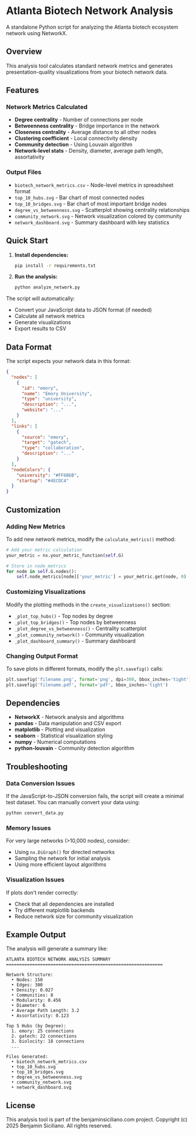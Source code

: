 # Atlanta Biotech Network Analysis

A standalone Python script for analyzing the Atlanta biotech ecosystem network using NetworkX.

## Overview

This analysis tool calculates standard network metrics and generates presentation-quality visualizations from your biotech network data.

## Features

### Network Metrics Calculated
- **Degree centrality** - Number of connections per node
- **Betweenness centrality** - Bridge importance in the network
- **Closeness centrality** - Average distance to all other nodes
- **Clustering coefficient** - Local connectivity density
- **Community detection** - Using Louvain algorithm
- **Network-level stats** - Density, diameter, average path length, assortativity

### Output Files
- `biotech_network_metrics.csv` - Node-level metrics in spreadsheet format
- `top_10_hubs.svg` - Bar chart of most connected nodes
- `top_10_bridges.svg` - Bar chart of most important bridge nodes
- `degree_vs_betweenness.svg` - Scatterplot showing centrality relationships
- `community_network.svg` - Network visualization colored by community
- `network_dashboard.svg` - Summary dashboard with key statistics

## Quick Start

1. **Install dependencies:**
   ```bash
   pip install -r requirements.txt
   ```

2. **Run the analysis:**
   ```bash
   python analyze_network.py
   ```

The script will automatically:
- Convert your JavaScript data to JSON format (if needed)
- Calculate all network metrics
- Generate visualizations
- Export results to CSV

## Data Format

The script expects your network data in this format:

```json
{
  "nodes": [
    {
      "id": "emory",
      "name": "Emory University",
      "type": "university",
      "description": "...",
      "website": "..."
    }
  ],
  "links": [
    {
      "source": "emory",
      "target": "gatech",
      "type": "collaboration",
      "description": "..."
    }
  ],
  "nodeColors": {
    "university": "#FF6B6B",
    "startup": "#4ECDC4"
  }
}
```

## Customization

### Adding New Metrics
To add new network metrics, modify the `calculate_metrics()` method:

```python
# Add your metric calculation
your_metric = nx.your_metric_function(self.G)

# Store in node_metrics
for node in self.G.nodes():
    self.node_metrics[node]['your_metric'] = your_metric.get(node, 0)
```

### Customizing Visualizations
Modify the plotting methods in the `create_visualizations()` section:
- `_plot_top_hubs()` - Top nodes by degree
- `_plot_top_bridges()` - Top nodes by betweenness
- `_plot_degree_vs_betweenness()` - Centrality scatterplot
- `_plot_community_network()` - Community visualization
- `_plot_dashboard_summary()` - Summary dashboard

### Changing Output Format
To save plots in different formats, modify the `plt.savefig()` calls:
```python
plt.savefig('filename.png', format='png', dpi=300, bbox_inches='tight')
plt.savefig('filename.pdf', format='pdf', bbox_inches='tight')
```

## Dependencies

- **NetworkX** - Network analysis and algorithms
- **pandas** - Data manipulation and CSV export
- **matplotlib** - Plotting and visualization
- **seaborn** - Statistical visualization styling
- **numpy** - Numerical computations
- **python-louvain** - Community detection algorithm

## Troubleshooting

### Data Conversion Issues
If the JavaScript-to-JSON conversion fails, the script will create a minimal test dataset. You can manually convert your data using:

```bash
python convert_data.py
```

### Memory Issues
For very large networks (>10,000 nodes), consider:
- Using `nx.DiGraph()` for directed networks
- Sampling the network for initial analysis
- Using more efficient layout algorithms

### Visualization Issues
If plots don't render correctly:
- Check that all dependencies are installed
- Try different matplotlib backends
- Reduce network size for community visualization

## Example Output

The analysis will generate a summary like:

```
ATLANTA BIOTECH NETWORK ANALYSIS SUMMARY
============================================================

Network Structure:
  • Nodes: 150
  • Edges: 300
  • Density: 0.027
  • Communities: 8
  • Modularity: 0.456
  • Diameter: 6
  • Average Path Length: 3.2
  • Assortativity: 0.123

Top 5 Hubs (by Degree):
  1. emory: 25 connections
  2. gatech: 22 connections
  3. biolocity: 18 connections
  ...

Files Generated:
  • biotech_network_metrics.csv
  • top_10_hubs.svg
  • top_10_bridges.svg
  • degree_vs_betweenness.svg
  • community_network.svg
  • network_dashboard.svg
```

## License

This analysis tool is part of the benjaminsiciliano.com project.
Copyright (c) 2025 Benjamin Siciliano. All rights reserved.
